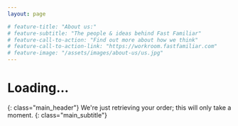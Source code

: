 ```yaml
---
layout: page

# feature-title: "About us:"
# feature-subtitle: "The people & ideas behind Fast Familiar"
# feature-call-to-action: "Find out more about how we think"
# feature-call-to-action-link: "https://workroom.fastfamiliar.com"
# feature-image: "/assets/images/about-us/us.jpg"
---
```



# Loading...
{: class="main_header"}
We're just retrieving your order; this will only take a moment.
{: class="main_subtitle"}


<script>
	var query = window.location.search.substring(1);
	var qs = parse_query_string(query);
	
	// get details from transaction
	fetch(`https://tickets.fastfamiliar.com/orderDetails/${qs.session_id}`, {
		method: "POST"
	})
	.then(response => response.json())
	.then(data => {
		if (data.success) {
			// we have the info, add it in...
			let h1 = document.getElementsByClassName("main_header")[0];
			let p = document.getElementsByClassName("main_subtitle")[0];
			
			// double check what the page is, if it's BA special we need them to fill out a form
			if (data.payload.show_description.toLowerCase() == "bad altitude" && data.payload.ticket_nickname.toUpperCase() == "SPECIAL_SHOW") {
				// this is the special group - we need them to now complete a google form.
				h1.innerHTML = "One last step...";
				p.innerHTML = `
				Thank you, we have received your payment. Next, please complete this form so that we can match you with other players.
				<br /><br />
				<iframe src="https://docs.google.com/forms/d/e/1FAIpQLSc5iZ53KfvntNFkcoCN4Q1rc02NAX9HmExqoNYLpMOmn_SRxw/viewform?embedded=true" width="100%" height="800px" frameborder="0" marginheight="0" marginwidth="0">Loading…</iframe>
				`;
				
			}else {
				// this is the general response
				h1.innerHTML = "Order summary";
				p.innerHTML = `Thank you for purchasing ${data.payload.show_description}.<br /><br />We have sent instructions on how to activate your purchase to ${data.payload.email_address}. It may take a few minutes to arrive. If you cannot find an email from no-reply@fastfamiliar.com please check your spam folder.<br /><br />If you have any questions, please contact help@fastfamiliar.com.`;
			}
		}else {
			// there was an error getting the info
			let h1 = document.getElementsByClassName("main_header")[0];
			let p = document.getElementsByClassName("main_subtitle")[0];
			h1.innerHTML = "An error occured.";
			p.innerHTML = "Apologies, an internal error occurred, and we were unable to retrieve your order details. If you have any issues, please contact help@fastfamiliar.com";
		}
	});
	
	function parse_query_string(query) {
		var vars = query.split("&");
		var query_string = {};
		for (var i = 0; i < vars.length; i++) {
			var pair = vars[i].split("=");
			var key = decodeURIComponent(pair[0]);
			var value = decodeURIComponent(pair[1]);
			// If first entry with this name
			if (typeof query_string[key] === "undefined") {
				query_string[key] = decodeURIComponent(value);
				// If second entry with this name
			} else if (typeof query_string[key] === "string") {
				var arr = [query_string[key], decodeURIComponent(value)];
				query_string[key] = arr;
				// If third or later entry with this name
			} else {
			  query_string[key].push(decodeURIComponent(value));
			}
		}
		return query_string;
	}
</script>